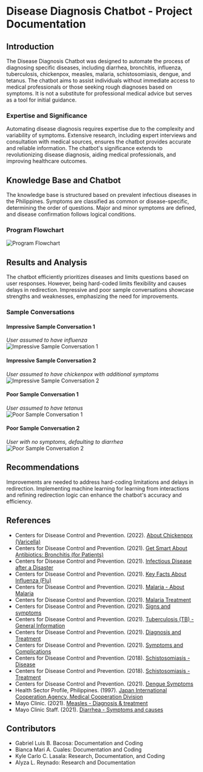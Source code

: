 # Disease Diagnosis Chatbot - Project Documentation

## Introduction

The Disease Diagnosis Chatbot was designed to automate the process of diagnosing specific diseases, including diarrhea, bronchitis, influenza, tuberculosis, chickenpox, measles, malaria, schistosomiasis, dengue, and tetanus. The chatbot aims to assist individuals without immediate access to medical professionals or those seeking rough diagnoses based on symptoms. It is not a substitute for professional medical advice but serves as a tool for initial guidance.

### Expertise and Significance

Automating disease diagnosis requires expertise due to the complexity and variability of symptoms. Extensive research, including expert interviews and consultation with medical sources, ensures the chatbot provides accurate and reliable information. The chatbot's significance extends to revolutionizing disease diagnosis, aiding medical professionals, and improving healthcare outcomes.

## Knowledge Base and Chatbot

The knowledge base is structured based on prevalent infectious diseases in the Philippines. Symptoms are classified as common or disease-specific, determining the order of questions. Major and minor symptoms are defined, and disease confirmation follows logical conditions.

### Program Flowchart

![Program Flowchart](https://github.com/KyleCarlo/ChatBot/assets/90784458/f4e94590-af26-4fb3-93d8-51e88ea0dd4e)

## Results and Analysis

The chatbot efficiently prioritizes diseases and limits questions based on user responses. However, being hard-coded limits flexibility and causes delays in redirection. Impressive and poor sample conversations showcase strengths and weaknesses, emphasizing the need for improvements.

### Sample Conversations

#### Impressive Sample Conversation 1
*User assumed to have influenza*<br>
![Impressive Sample Conversation 1](https://github.com/KyleCarlo/ChatBot/assets/90784458/2f85d14d-c61c-4007-90ec-dddbbfe065a3)


#### Impressive Sample Conversation 2
*User assumed to have chickenpox with additional symptoms*<br>
![Impressive Sample Conversation 2](https://github.com/KyleCarlo/ChatBot/assets/90784458/b8bf43b3-216f-4d53-9a30-6d10b2be2a9c)


#### Poor Sample Conversation 1
*User assumed to have tetanus*<br>
![Poor Sample Conversation 1](https://github.com/KyleCarlo/ChatBot/assets/90784458/3ebae0aa-adfd-4cb2-93c2-90ef0980a7c9)


#### Poor Sample Conversation 2
*User with no symptoms, defaulting to diarrhea*<br>
![Poor Sample Conversation 2](https://github.com/KyleCarlo/ChatBot/assets/90784458/bc547cdf-890c-4d75-9ed1-dbddca437a81)


## Recommendations

Improvements are needed to address hard-coding limitations and delays in redirection. Implementing machine learning for learning from interactions and refining redirection logic can enhance the chatbot's accuracy and efficiency.

## References

- Centers for Disease Control and Prevention. (2022). [About Chickenpox (Varicella)](https://www.cdc.gov/chickenpox/about/index.html)
- Centers for Disease Control and Prevention. (2021). [Get Smart About Antibiotics: Bronchitis (for Patients)](https://www.cdc.gov/antibiotic-use/bronchitis.html)
- Centers for Disease Control and Prevention. (2021). [Infectious Disease after a Disaster](https://www.cdc.gov/disasters/disease/infectevac.html)
- Centers for Disease Control and Prevention. (2021). [Key Facts About Influenza (Flu)](https://www.cdc.gov/flu/about/keyfacts.htm)
- Centers for Disease Control and Prevention. (2021). [Malaria - About Malaria](https://www.cdc.gov/malaria/about/disease.html)
- Centers for Disease Control and Prevention. (2021). [Malaria Treatment](https://www.cdc.gov/malaria/diagnosis_treatment/treatment.html)
- Centers for Disease Control and Prevention. (2021). [Signs and symptoms](https://www.cdc.gov/measles/symptoms/signs-symptoms.html)
- Centers for Disease Control and Prevention. (2021). [Tuberculosis (TB) - General Information](https://www.cdc.gov/tb/publications/factsheets/general/tb.htm)
- Centers for Disease Control and Prevention. (2021). [Diagnosis and Treatment](https://www.cdc.gov/tetanus/about/diagnosis-treatment.html)
- Centers for Disease Control and Prevention. (2021). [Symptoms and Complications](https://www.cdc.gov/tetanus/about/symptoms-complications.html)
- Centers for Disease Control and Prevention. (2018). [Schistosomiasis - Disease](https://www.cdc.gov/parasites/schistosomiasis/disease.html)
- Centers for Disease Control and Prevention. (2018). [Schistosomiasis - Treatment](https://www.cdc.gov/parasites/schistosomiasis/treatment.html)
- Centers for Disease Control and Prevention. (2021). [Dengue Symptoms](https://www.cdc.gov/dengue/symptoms/index.html)
- Health Sector Profile, Philippines. (1997). [Japan International Cooperation Agency, Medical Cooperation Division](https://openjicareport.jica.go.jp/pdf/11479425.pdf)
- Mayo Clinic. (2021). [Measles - Diagnosis & treatment](https://www.mayoclinic.org/diseases-conditions/measles/diagnosis-treatment/drc-20374862)
- Mayo Clinic Staff. (2021). [Diarrhea - Symptoms and causes](https://www.mayoclinic.org/diseases-conditions/diarrhea/symptoms-causes/syc-20352241)


## Contributors

- Gabriel Luis B. Bacosa: Documentation and Coding
- Bianca Mari A. Cuales: Documentation and Coding
- Kyle Carlo C. Lasala: Research, Documentation, and Coding
- Alyza L. Reynado: Research and Documentation
